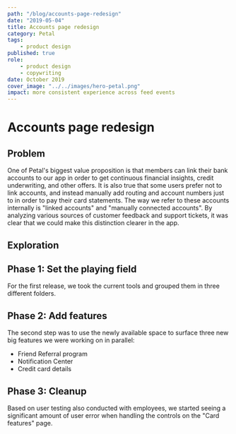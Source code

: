 ```yaml
---
path: "/blog/accounts-page-redesign"
date: "2019-05-04"
title: Accounts page redesign
category: Petal
tags:
	- product design
published: true
role: 
	- product design
	- copywriting
date: October 2019
cover_image: "../../images/hero-petal.png"
impact: more consistent experience across feed events
---
```


# Accounts page redesign

## Problem
One of Petal's biggest value proposition is that members can link their bank accounts to our app in order to get continuous financial insights, credit underwriting, and other offers. It is also true that some users prefer not to link accounts, and instead manually add routing and account numbers just to in order to pay their card statements.
The way we refer to these accounts internally is "linked accounts" and "manually connected accounts". By analyzing various sources of customer feedback and support tickets, it was clear that we could make this distinction clearer in the app. 

## Exploration


## Phase 1: Set the playing field
For the first release, we took the current tools and grouped them in three different folders.

## Phase 2: Add features
The second step was to use the newly available space to surface three new big features we were working on in parallel: 
- Friend Referral program 
- Notification Center
- Credit card details

## Phase 3: Cleanup
Based on user testing also conducted with employees, we started seeing a significant amount of user error when handling the controls on the "Card features" page. 




